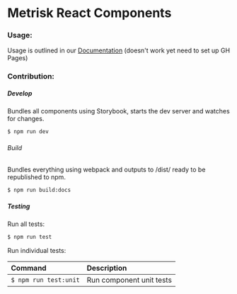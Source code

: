 # Metrisk React Components

### Usage:
Usage is outlined in our [Documentation]() (doesn't work yet need to set up GH Pages)

### Contribution:

##### Develop
Bundles all components using Storybook, starts the dev server and watches for changes.
```sh
$ npm run dev
```

###### Build
Bundles everything using webpack and outputs to /dist/ ready to be republished to npm.
```sh
$ npm run build:docs
``` 

##### Testing
Run all tests:
```sh
$ npm run test
```

Run individual tests:

| Command | Description |
|:-|:-|
| `$ npm run test:unit` | Run component unit tests |
